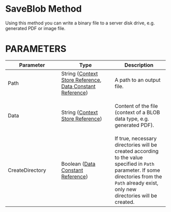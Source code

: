 # SaveBlob Method

Using this method you can write a binary file to a server disk drive, e.g. generated PDF or image file.

# PARAMETERS

<table class="confluenceTable">
<colgroup>
<col style="width: 33%" />
<col style="width: 33%" />
<col style="width: 33%" />
</colgroup>
<thead>
<tr class="header">
<th class="confluenceTh"><div>
<div>
Parameter
</div>
</div></th>
<th class="confluenceTh"><div>
<div>
Type
</div>
</div></th>
<th class="confluenceTh"><div>
<div>
Description
</div>
</div></th>
</tr>
</thead>
<tbody>
<tr class="odd">
<td class="confluenceTd">Path</td>
<td class="confluenceTd">String (<a href="/t/Context-Store-Reference">Context Store Reference</a>, <a href="/t/Data-Constant-Reference">Data Constant Reference</a>)</td>
<td class="confluenceTd">A path to an output file.</td>
</tr>
<tr class="even">
<td class="confluenceTd">Data</td>
<td class="confluenceTd">String (<a href="/t/Context-Store-Reference">Context Store Reference</a>)</td>
<td class="confluenceTd"><p>Content of the file (context of a BLOB data type, e.g. generated PDF).</p></td>
</tr>
<tr class="odd">
<td class="confluenceTd">CreateDirectory</td>
<td class="confluenceTd">Boolean (<a href="/t/Data-Constant-Reference">Data Constant Reference</a>)</td>
<td class="confluenceTd">If true, necessary directories will be created according to the value specified in <code>Path</code> parameter. If some directories from the <code>Path</code> already exist, only new directories will be created.</td>
</tr>
</tbody>
</table>
